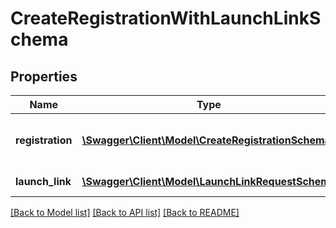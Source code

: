# CreateRegistrationWithLaunchLinkSchema

## Properties
Name | Type | Description | Notes
------------ | ------------- | ------------- | -------------
**registration** | [**\Swagger\Client\Model\CreateRegistrationSchema**](CreateRegistrationSchema.md) | New registration for this launch link. | [optional] 
**launch_link** | [**\Swagger\Client\Model\LaunchLinkRequestSchema**](LaunchLinkRequestSchema.md) | Launch link request. | [optional] 

[[Back to Model list]](../README.md#documentation-for-models) [[Back to API list]](../README.md#documentation-for-api-endpoints) [[Back to README]](../README.md)


